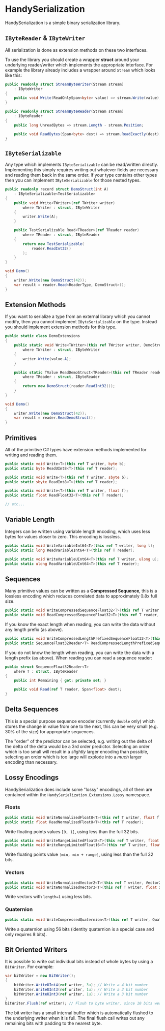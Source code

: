 # HandySerialization

HandySerialization is a simple binary serialization library.

## `IByteReader` & `IByteWriter`

All serialization is done as extension methods on these two interfaces.

To use the library you should create a wrapper **struct** around your underlying reader/writer which implements the appropriate interface. For example the library already includes a wrapper around `Stream` which looks like this:

```csharp
public readonly struct StreamByteWriter(Stream stream)
    : IByteWriter
{
    public void Write(ReadOnlySpan<byte> value) => stream.Write(value);
}

public readonly struct StreamByteReader(Stream stream)
    : IByteReader
{
    public long UnreadBytes => stream.Length - stream.Position;

    public void ReadBytes(Span<byte> dest) => stream.ReadExactly(dest);
}
```

## `IByteSerializable`

Any type which implements `IByteSerializable` can be read/written directly. Implementing this simply requires writing out whatever fields are necessary and reading them back in the same order. If your type contains other types then you can implement `IByteSerializable` for those nested types.

```csharp
public readonly record struct DemoStruct(int A)
    : IByteSerializable<TestSerializable>
{
    public void Write<TWriter>(ref TWriter writer)
        where TWriter : struct, IByteWriter
    {
        writer.Write(A);
    }

    public TestSerializable Read<TReader>(ref TReader reader)
        where TReader : struct, IByteReader
    {
        return new TestSerializable(
            reader.ReadInt32()
        );
    }
}

void Demo()
{
    writer.Write(new DemoStruct(42));
    var result = reader.Read<ReaderType, DemoStruct>();
}
```

## Extension Methods

If you want to serialize a type from an external library which you cannot modify, then you cannot implement `IByteSerializable` on the type. Instead you should implement extension methods for this type.

```csharp
public static class DemoExtensions
{
    public static void Write<TWriter>(this ref TWriter writer, DemoStruct value)
        where TWriter : struct, IByteWriter
    {
        writer.Write(value.A);
    }

    public static TValue ReadDemoStruct<TReader>(this ref TReader reader)
        where TReader : struct, IByteReader
    {
        return new DemoStruct(reader.ReadInt32());
    }
}

void Demo()
{
    writer.Write(new DemoStruct(42));
    var result = reader.ReadDemoStruct();
}
```

## Primitives

All of the primitive C# types have extension methods implemented for writing and reading them.

```csharp
public static void Write<T>(this ref T writer, byte b);
public static byte ReadUInt8<T>(this ref T reader);

public static void Write<T>(this ref T writer, sbyte b);
public static sbyte ReadInt8<T>(this ref T reader);

public static void Write<T>(this ref T writer, float f);
public static float ReadFloat32<T>(this ref T reader);

// etc...
```

## Variable Length

Integers can be written using variable length encoding, which uses less bytes for values closer to zero. This encoding is lossless.

```csharp
public static void WriteVariableInt64<T>(this ref T writer, long l);
public static long ReadVariableInt64<T>(this ref T reader);

public static void WriteVariableUInt64<T>(this ref T writer, ulong u);
public static ulong ReadVariableUInt64<T>(this ref T reader);
```

## Sequences

Many primitive values can be written as a **Compressed Sequence**, this is a lossless encoding which reduces correlated data to approximately 0.8x full size.

```csharp
public static void WriteCompressedSequenceFloat32<T>(this ref T writer, ReadOnlySpan<float> floats);
public static void ReadCompressedSequenceFloat32<T>(this ref T reader, Span<float> output);
```

If you know the exact length when reading, you can write the data without any length prefix (as above).

```csharp
public static void WriteCompressedLengthPrefixedSequenceFloat32<T>(this ref T writer, ReadOnlySpan<float> floats);
public static SequenceFloat32Reader<T> ReadCompressedLengthPrefixedSequenceFloat32<T>(this ref T reader);
```

If you do not know the length when reading, you can write the data with a length prefix (as above). When reading you can read a sequence reader:

```csharp
public struct SequenceFloat32Reader<T>
    where T : struct, IByteReader
{
    public int Remaining { get; private set; }

    public void Read(ref T reader, Span<float> dest);
}
```

## Delta Sequences

This is a special purpose sequence encoder (currently `double` only) which stores the change in value from one to the next, this can be very small (e.g. 30% of the size) for appropriate sequences.

The "order" of the predictor can be selected, e.g. writing out the delta of the delta of the delta would be a 3rd order predictor. Selecting an order which is too small will result in a _slightly_ larger encoding than possible, selecting an order which is too large will explode into a _much_ larger encoding than necessary.

## Lossy Encodings

HandySerialization does include some "lossy" encodings, all of them are contained within the `HandySerialization.Extensions.Lossy` namespace.

### Floats

```csharp
public static void WriteNormalizedFloat8<T>(this ref T writer, float f);
public static float ReadNormalizedFloat8<T>(this ref T reader);
```

Write floating points values `[0, 1]`, using less than the full 32 bits.

```csharp
public static void WriteRangeLimitedFloat8<T>(this ref T writer, float f, float min, float range);
public static void WriteRangeLimitedFloat16<T>(this ref T writer, float f, float min, float range);
```

Write floating points value `[min, min + range]`, using less than the full 32 bits.

### Vectors

```csharp
public static void WriteNormalizedVector2<T>(this ref T writer, Vector2 xy);
public static void WriteNormalizedVector3<T>(this ref T writer, float x, float y, float z);
```

Write vectors with `length=1` using less bits.

### Quaternion

```csharp
public static void WriteCompressedQuaternion<T>(this ref T writer, Quaternion q);
```

Write a quaternion using 56 bits (identity quaternion is a special case and only requires 8 bits).

## Bit Oriented Writers

It is possible to write out individual bits instead of whole bytes by using a `BitWriter`. For example:

```csharp
var bitWriter = new BitWriter();
{
    bitWriter.WriteUInt4(ref writer, 3u); // Write a 4 bit number
    bitWriter.WriteUInt3(ref writer, 1u); // Write a 3 bit number
    bitWriter.WriteUInt3(ref writer, 1u); // Write a 3 bit number
}
bitWriter.Flush(ref writer); // Flsuh to byte writer, since 10 bits were written this will pad to 16 bits.
```

The bit writer has a small internal buffer which is automatically flushed to the underlying writer when it is full. The final flush call writes out any remaining bits with padding to the nearest byte.
